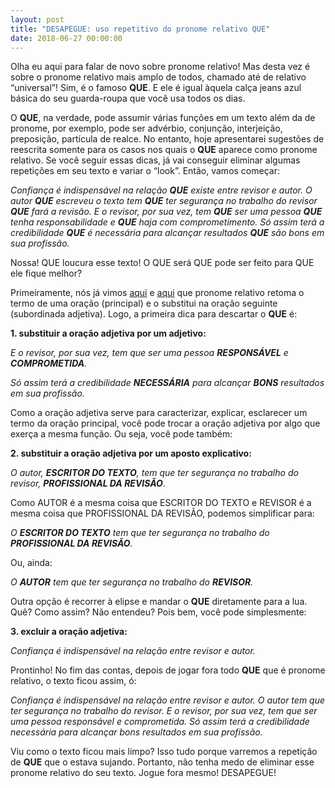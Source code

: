 ```yaml
---
layout: post
title: "DESAPEGUE: uso repetitivo do pronome relativo QUE"
date: 2018-06-27 00:00:00
---
```

Olha eu aqui para falar de novo sobre pronome relativo! Mas desta vez é sobre o pronome relativo mais amplo de todos, chamado até de relativo “universal”! Sim, é o famoso **QUE**. E ele é igual àquela calça jeans azul básica do seu guarda-roupa que você usa todos os dias. 

O **QUE**, na verdade, pode assumir várias funções em um texto além da de pronome, por exemplo, pode ser advérbio, conjunção, interjeição, preposição, partícula de realce. No entanto, hoje apresentarei sugestões de reescrita somente para os casos nos quais o **QUE** aparece como pronome relativo. Se você seguir essas dicas, já vai conseguir eliminar algumas repetições em seu texto e variar o “look”. Então, vamos começar:

_Confiança é indispensável na relação **QUE** existe entre revisor e autor. O autor **QUE** escreveu o texto tem **QUE** ter segurança no trabalho do revisor **QUE** fará a revisão. E o revisor, por sua vez, tem **QUE** ser uma pessoa **QUE** tenha responsabilidade e **QUE** haja com comprometimento. Só assim terá a credibilidade **QUE** é necessária para alcançar resultados **QUE** são bons em sua profissão._

Nossa! QUE loucura esse texto! O QUE será QUE pode ser feito para QUE ele fique melhor? 

Primeiramente, nós já vimos [aqui](http://santarevisao.com.br/2018/05/30/top-five-os-cinco-desvios-mais-comuns-com-pronomes/) e [aqui](http://santarevisao.com.br/2018/06/21/o-lugar-do-onde-uso-do-pronome-relativo-onde-sem-fazer-referencia-a-lugar/) que pronome relativo retoma o termo de uma oração (principal) e o substitui na oração seguinte (subordinada adjetiva). Logo, a primeira dica para descartar o **QUE** é:

**1. substituir a oração adjetiva por um adjetivo:**

_E o revisor, por sua vez, tem que ser uma pessoa **RESPONSÁVEL** e **COMPROMETIDA**._

_Só assim terá a credibilidade **NECESSÁRIA** para alcançar **BONS** resultados em sua profissão._

Como a oração adjetiva serve para caracterizar, explicar, esclarecer um termo da oração principal, você pode trocar a oração adjetiva por algo que exerça a mesma função. Ou seja, você pode também:

**2. substituir a oração adjetiva por um aposto explicativo:**

_O autor, **ESCRITOR DO TEXTO**, tem que ter segurança no trabalho do revisor, **PROFISSIONAL DA REVISÃO**._

Como AUTOR é a mesma coisa que ESCRITOR DO TEXTO e REVISOR é a mesma coisa que PROFISSIONAL DA REVISÃO, podemos simplificar para:

_O **ESCRITOR DO TEXTO** tem que ter segurança no trabalho do **PROFISSIONAL DA REVISÃO**._

Ou, ainda:

_O **AUTOR** tem que ter segurança no trabalho do **REVISOR**._

Outra opção é recorrer à elipse e mandar o **QUE** diretamente para a lua. Quê? Como assim? Não entendeu? Pois bem, você pode simplesmente:

**3. excluir a oração adjetiva:**

_Confiança é indispensável na relação entre revisor e autor._

Prontinho! No fim das contas, depois de jogar fora todo **QUE** que é pronome relativo, o texto ficou assim, ó:

_Confiança é indispensável na relação entre revisor e autor. O autor tem que ter segurança no trabalho do revisor. E o revisor, por sua vez, tem que ser uma pessoa responsável e comprometida. Só assim terá a credibilidade necessária para alcançar bons resultados em sua profissão._

Viu como o texto ficou mais limpo? Isso tudo porque varremos a repetição de **QUE** que o estava sujando. Portanto, não tenha medo de eliminar esse pronome relativo do seu texto. Jogue fora mesmo! DESAPEGUE!
